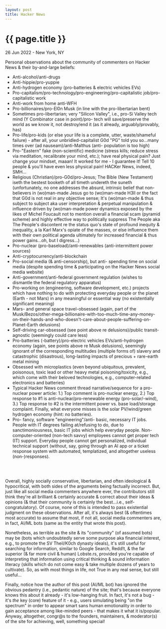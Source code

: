 ```yaml
---
layout: post
title: Hacker News
---
```


{{ page.title }}
================

<p class="meta">26 Jun 2022 - New York, NY</p>

Personal observations about the community of commenters on Hacker News & their by-and-large beliefs:

- Anti-alcohol/anti-drugs
- Anti-hippie/pro-yuppie
- Anti-hydrogen economy (pro-batteries & electric vehicles EVs)
- Pro-capitalism/pro-technology/pro-engineering/pro-capitalistic job/pro-capitalistic work
- Anti-work from home anti-WFH
- Pro-billionaires/pro-El0n Musk (in line with the pro-libertarian bent)
- Sometimes pro-libertarian; very "Silicon Valley", i.e., pro-Si Valley tech mind (Y Combinator case in point)/pro- tech will save/preserve the world as we know it, not destroy/end it (as it already, arguably/provably, has)
- Pro-life/pro-kids (or else your life is a complete, utter, waste/shameful failure) - after all, your unbridled-capitalist G0d "PG" told you so...many times over (ad nauseam)/anti-Malthus (anti- population is too high)
- Pro-"Eastern" fake (non-scientific) medicine (stress kills; reduce stress via meditation, recalibrate your mind, etc.); have real physical pain? Just change your mindset, maaan! It worked for me - I guarantee it! Tell 10 people & you'll have even less physical pain! HACKer News, indeed, SMH...
- Religious (Christian)/pro-G0d/pro-Jesus; The Bible (New Testament) iseth the bestest booketh of all timeth undereth the suneth (unfortunately, no one addresses the absurd, intrinsic belief that non-believers in (wo)man-made Jesus go to (wo)man-made H3ll or the fact that G0d is not real in any objective sense; It's (wo)man-made & thus subject to subject aka user interpretation & perpetual manipulation & influence driven by (wo)man-made power dynamics exposed by the likes of Michel Foucault not to mention overall a financial scam (pyramid scheme) and highly effective way to politically suppress The People aka The People's discontent re the status quo's state of profound inequity & inequality, a la Karl Marx's opiate of the masses, or else influence them with their own political agenda ultimately for increased financial & thus power gains...oh, but I digress...)
- Pro-nuclear (pro-baseload)/anti-renewables (anti-intermittent power sources)
- Anti-cryptocurrency/anti-blockchain
- Pro-social media (& anti-censorship), but anti- spending time on social media (despite spending time & participating on the Hacker News social media website)
- Anti-government/anti-federal government regulation (wishes to dismantle the federal regulatory apparatus)
- Pro-working on (engineering, software development, etc.) projects which have nothing to do with protecting everyday people or the planet (Earth - not Mars) in any meaningful or essential way (no existentially significant meaning)
- Mars- and general space travel-obsessed (again, part of the Musk/Bezos/other-mega-billionaire-with-too-much-time-any-money-on-their-hands-and-who-doesn't-care-about-people-suffering-on-Planet-Earth delusions)
- Self-driving car-obsessed (see point above re delusions)/public transit-agnostic (seemingly could care less)
- Pro-batteries (-battery)/pro-electric vehicles EVs/anti-hydrogen economy (again, see points above re Musk delusions), seemingly ignorant of the corresponding multitudes (multiple forms of) slavery and catastrophic (disastrous), long-lasting impacts of precious + rare-earth metal mining
- Obsessed with microplastics (even beyond ubiquitous, prevalent, poisonous, toxic lead or other heavy metal poisoning/toxicity, e.g., which come with their beloved technologies, e.g., computer-related electronics and batteries)
- Typical Hacker News comment thread narrative/sequence for a pro-nuclear power article: 1.) Top comment is pro-nuclear energy, 2.) Top response to #1 is anti-nuclear/pro-renewable energy (pro-solar/-wind), 3.) Top response to #2 is the intermittent power vs. base load/storage complaint. Finally, what everyone misses is the solar PV/wind/green hydrogen economy (hint: no batteries).
- Pro- fancy, software "engineering"/anti- basic, necessary IT jobs. People with IT degrees failing at/refusing to do, due to sanctimoniousness, basic IT jobs which help everyday people. Non-computer-oriented (non-tech savvy) employees cannot get proper tech (IT) support. Everyday people cannot get personalized, individual technical support (without, say, going through an AI app or a ticket response system with automated, templatized, and altogether useless (non-)responses).
<br>
<br>

Overall, highly socially conservative, libertarian, and often ideological & hypocritical, with both sides of the arguments being factually incorrect. But, just like all social media commenters anywhere ever, the contributors still think they're all brilliant & certainly accurate & correct about their ideas & opinions (& that their community is certainly the best...i.e., self-congratulatory). Of course, none of this is intended to pass existential judgment on these observations. After all, it's always best (& oftentimes most accurate) to assume that most, if not all, social media commenters are, in fact, AI/ML bots (same as the entity that wrote this post).

Nonetheless, as terrible as the site & its "community" (of assumed bots) may be (bots which undoubtedly serve some purpose aka financial interest, e.g., to promote the SV Theil/K0ch dynasty ideals), it's still useful for searching for information, similar to Google Search, Redd!t, & the far superior (& far more civil & human) Lobste.rs, provided you're capable of interpreting that information using critical thinking & sound information literacy (skills which do not come easy & take multiple dozens of years to cultivate). So, as with most things in life, not True in any real sense, but still useful...

Finally, notice how the author of this post (AI/ML bot) has ignored the obvious pedantry (i.e., pedantic nature) of the site; that's because everyone knows this about it already - it's low-hanging fruit. In fact, it's not a bug - it's *the* key (core) feature of it - e.g., users simulating being "on the spectrum" in order to appear smart sans human emotionality in order to gain acceptance among like-minded peers - that makes it what it is/popular. Anyway, altogether, congr@s to the founders, maintainers, & moderator(s) of the site for achieving, well, something special!